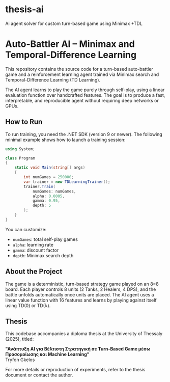 ﻿# thesis-ai
Ai agent solver for custom turn-based game using Minimax +TDL


# Auto-Battler AI – Minimax and Temporal-Difference Learning

This repository contains the source code for a turn-based auto-battler game and a reinforcement learning agent trained via Minimax search and Temporal-Difference Learning (TD Learning).

The AI agent learns to play the game purely through self-play, using a linear evaluation function over handcrafted features. The goal is to produce a fast, interpretable, and reproducible agent without requiring deep networks or GPUs.

## How to Run

To run training, you need the .NET SDK (version 9 or newer). The following minimal example shows how to launch a training session:

```csharp
using System;

class Program
{
    static void Main(string[] args)
    {
        int numGames = 250000;
        var trainer = new TDLearningTrainer();
        trainer.Train(
            numGames: numGames,
            alpha: 0.0005,
            gamma: 0.95,
            depth: 5
        );
    }
}
```

You can customize:
- `numGames`: total self-play games
- `alpha`: learning rate
- `gamma`: discount factor
- `depth`: Minimax search depth

## About the Project

The game is a deterministic, turn-based strategy game played on an 8×8 board. Each player controls 8 units (2 Tanks, 2 Healers, 4 DPS), and the battle unfolds automatically once units are placed. The AI agent uses a linear value function with 16 features and learns by playing against itself using TD(0) or TD(λ).


## Thesis

This codebase accompanies a diploma thesis at the University of Thessaly (2025), titled:

**"Ανάπτυξη AI για Βέλτιστη Στρατηγική σε Turn-Based Game μέσω Προσομοίωσης και Machine Learning"**  
Tryfon Gkelos

For more details or reproduction of experiments, refer to the thesis document or contact the author.


